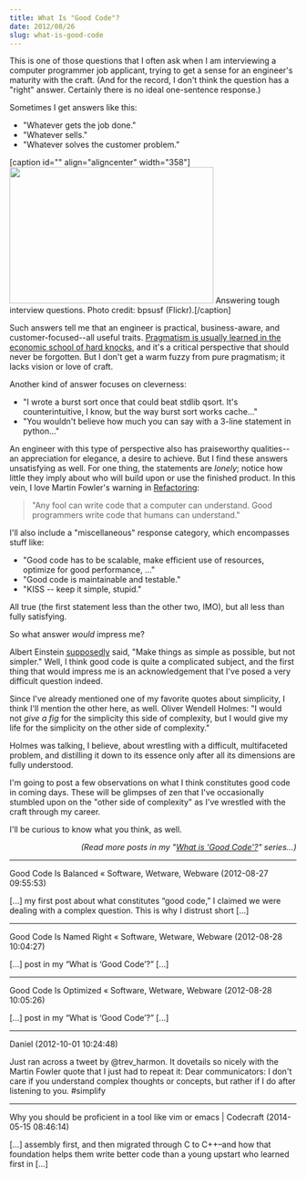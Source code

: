 ```yaml
---
title: What Is "Good Code"?
date: 2012/08/26
slug: what-is-good-code
---
```


This is one of those questions that I often ask when I am interviewing a computer programmer job applicant, trying to get a sense for an engineer's maturity with the craft. (And for the record, I don't think the question has a "right" answer. Certainly there is no ideal one-sentence response.)

Sometimes I get answers like this:
<ul>
	<li>"Whatever gets the job done."</li>
	<li>"Whatever sells."</li>
	<li>"Whatever solves the customer problem."</li>
</ul>
[caption id="" align="aligncenter" width="358"]<a href="http://www.flickr.com/photos/usfbps/4607151156/"><img class="   " title="Interview Questions" alt="" src="http://farm5.staticflickr.com/4027/4607151156_d8b9c7554d_o.jpg" width="358" height="239" /></a> Answering tough interview questions. Photo credit: bpsusf (Flickr).[/caption]

Such answers tell me that an engineer is practical, business-aware, and customer-focused--all useful traits. <a title="Earned Pragmatism" href="../../../2013/01/18/earned-pragmatism/">Pragmatism is usually learned in the economic school of hard knocks</a>, and it's a critical perspective that should never be forgotten. But I don't get a warm fuzzy from pure pragmatism; it lacks vision or love of craft.

Another kind of answer focuses on cleverness:
<ul>
	<li>"I wrote a burst sort once that could beat stdlib qsort. It's counterintuitive, I know, but the way burst sort works cache..."</li>
	<li>"You wouldn't believe how much you can say with a 3-line statement in python..."</li>
</ul>
An engineer with this type of perspective also has praiseworthy qualities--an appreciation for elegance, a desire to achieve. But I find these answers unsatisfying as well. For one thing, the statements are <em>lonely</em>; notice how little they imply about who will build upon or use the finished product. In this vein, I love Martin Fowler's warning in <a title="Refactoring" href="http://martinfowler.com/books/refactoring.html" target="_blank">Refactoring</a>:
<blockquote>"Any fool can write code that a computer can understand. Good programmers write code that humans can understand."</blockquote>
I'll also include a "miscellaneous" response category, which encompasses stuff like:
<ul>
	<li>"Good code has to be scalable, make efficient use of resources, optimize for good performance, ..."</li>
	<li>"Good code is maintainable and testable."</li>
	<li>"KISS -- keep it simple, stupid."</li>
</ul>
All true (the first statement less than the other two, IMO), but all less than fully satisfying.

So what answer <em>would</em> impress me?

Albert Einstein <a title="supposedly" href="http://quoteinvestigator.com/2011/05/13/einstein-simple/#more-2363" target="_blank">supposedly</a> said, "Make things as simple as possible, but not simpler." Well, I think good code is quite a complicated subject, and the first thing that would impress me is an acknowledgement that I've posed a very difficult question indeed.

Since I've already mentioned one of my favorite quotes about simplicity, I think I'll mention the other here, as well. Oliver Wendell Holmes: "I would not <em>give a fig</em> for the simplicity this side of complexity, but I would give my life for the simplicity on the other side of complexity."

Holmes was talking, I believe, about wrestling with a difficult, multifaceted problem, and distilling it down to its essence only after all its dimensions are fully understood.

I'm going to post a few observations on what I think constitutes good code in coming days. These will be glimpses of zen that I've occasionally stumbled upon on the "other side of complexity" as I've wrestled with the craft through my career.

I'll be curious to know what you think, as well.
<p style="text-align:right;"><em>(Read more posts in my "<a href="/category/good-code/">What is 'Good Code'?</a>" series...)</em></p>

---

Good Code Is Balanced &laquo; Software, Wetware, Webware (2012-08-27 09:55:53)

[...] my first post about what constitutes “good code,” I claimed we were dealing with a complex question. This is why I distrust short [...]

---

Good Code Is Named Right &laquo; Software, Wetware, Webware (2012-08-28 10:04:27)

[...] post in my “What is ‘Good Code’?” [...]

---

Good Code Is Optimized &laquo; Software, Wetware, Webware (2012-08-28 10:05:26)

[...] post in my “What is ‘Good Code’?” [...]

---

Daniel (2012-10-01 10:24:48)

Just ran across a tweet by @trev_harmon. It dovetails so nicely with the Martin Fowler quote that I just had to repeat it: Dear communicators: I don't care if you understand complex thoughts or concepts, but rather if I do after listening to you. #simplify

---

Why you should be proficient in a tool like vim or emacs | Codecraft (2014-05-15 08:46:14)

[…] assembly first, and then migrated through C to C++–and how that foundation helps them write better code than a young upstart who learned first in […]